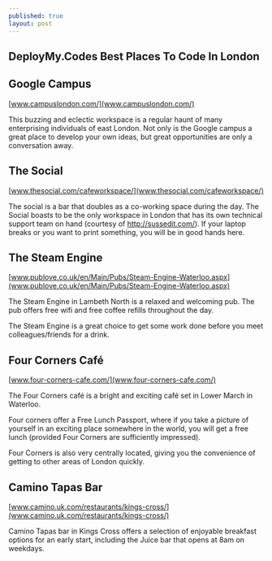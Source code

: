 ```yaml
---
published: true
layout: post
---
```


## DeployMy.Codes Best Places To Code In London

## Google Campus
[www.campuslondon.com/](www.campuslondon.com/)

This buzzing and eclectic workspace is a regular haunt of many enterprising individuals of east London.  Not only is the Google campus a great place to develop your own ideas, but great opportunities are only a conversation away.


## The Social
[www.thesocial.com/cafeworkspace/](www.thesocial.com/cafeworkspace/)

The social is a bar that doubles as a co-working space during the day.  The Social boasts to be the only workspace in London that has its own technical support team on hand (courtesy of http://sussedit.com/).  If your laptop breaks or you want to print something, you will be in good hands here.


## The Steam Engine
[www.publove.co.uk/en/Main/Pubs/Steam-Engine-Waterloo.aspx](www.publove.co.uk/en/Main/Pubs/Steam-Engine-Waterloo.aspx)

The Steam Engine in Lambeth North is a relaxed and welcoming pub.  The pub offers free wifi and free coffee refills throughout the day.

The Steam Engine is a great choice to get some work done before you meet colleagues/friends for a drink.


## Four Corners Café
[www.four-corners-cafe.com/](www.four-corners-cafe.com/)

The Four Corners café is a bright and exciting café set in Lower March in Waterloo.

Four corners offer a Free Lunch Passport, where if you take a picture of yourself in an exciting place somewhere in the world, you will get a free lunch (provided Four Corners are sufficiently impressed).  

Four Corners is also very centrally located, giving you the convenience of getting to other areas of London quickly.


## Camino Tapas Bar
[www.camino.uk.com/restaurants/kings-cross/](www.camino.uk.com/restaurants/kings-cross/)

Camino Tapas bar in Kings Cross offers a selection of enjoyable breakfast options for an early start, including the Juice bar that opens at 8am on weekdays.